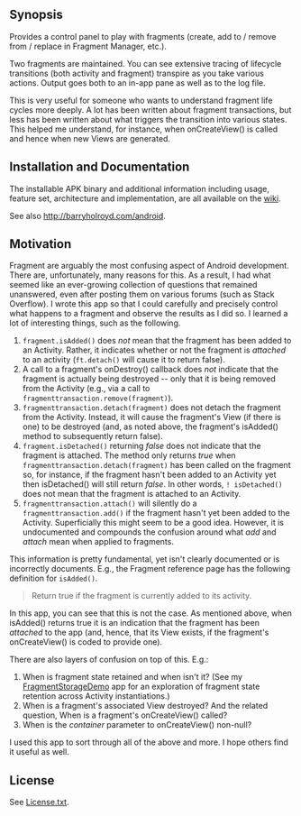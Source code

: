 ## Synopsis
Provides a control panel to play with fragments (create, add to / remove from / replace in Fragment Manager, etc.).

Two fragments are maintained. You can see extensive tracing of lifecycle transitions (both activity and fragment) transpire as you take various actions. Output goes both to an in-app pane as well as to the log file.

This is very useful for someone who wants to understand fragment life cycles more deeply. A lot has been written about fragment transactions, but less has been written about what triggers the transition into various states. This helped me understand, for instance, when onCreateView() is called and hence when new Views are generated.

## Installation and Documentation
The installable APK binary and additional information including usage, feature set, architecture and implementation, are all available on the [wiki](https://github.com/barryholroyd/FragmentLifecycleToybox/wiki).

See also http://barryholroyd.com/android.

## Motivation
Fragment are arguably the most confusing aspect of Android development. There are, unfortunately, many reasons for this. As a result, I had what seemed like an ever-growing collection of questions that remained unanswered, even after posting them on various forums (such as Stack Overflow). I wrote this app so that I could carefully and precisely
control what happens to a fragment and observe the results as I did so. I learned a lot of interesting things, such as the following.

1. `fragment.isAdded()` does *not* mean that the fragment has been added to an Activity. Rather, it indicates
   whether or not the fragment is *attached* to an activity (`ft.detach()` will cause it to return false).
2. A call to a fragment's onDestroy() callback does *not* indicate that  the
   fragment is actually being destroyed -- only that it is being removed from
   the Activity (e.g., via a call to `fragmenttransaction.remove(fragment)`).
3. `fragmenttransaction.detach(fragment)` does not detach the fragment from the Activity. Instead, it will cause the fragment's View (if there is one) to be destroyed (and, as noted above, the fragment's isAdded() method to subsequently return false).
4. `fragment.isDetached()` returning *false* does not indicate that the fragment is attached. The method only returns *true* when `fragmenttransaction.detach(fragment)` has been called on the fragment so, for instance, if the fragment hasn't been added to an Activity yet then isDetached() will still return *false*. In other words, `! isDetached()` does not mean that the fragment is attached to an Activity.
5. `fragmenttransaction.attach()` will silently do a `fragmenttransaction.add()` if the fragment hasn't yet been added to the Activity. Superficially this might seem to be a good idea. However, it is undocumented and compounds the confusion around what *add* and *attach* mean when applied to fragments.

This information is pretty fundamental, yet isn't clearly documented or is incorrectly documents. E.g., the Fragment reference page has the following definition for `isAdded()`.

> Return true if the fragment is currently added to its activity.

In this app, you can see that this is not the case. As mentioned above, when isAdded() returns true it is an indication that the fragment has been *attached* to the app (and, hence, that its View exists, if the fragment's onCreateView() is coded to provide one).

There are also layers of confusion on top of this. E.g.:

1. When is fragment state retained and when isn't it? (See my [FragmentStorageDemo](https://github.com/barryholroyd/FragmentStorageDemo/blob/master/README.md) app for an exploration of fragment state retention across Activity instantiations.)
2. When is a fragment's associated View destroyed? And the related question, When is a fragment's onCreateView() called?
3. When is the *container* parameter to onCreateView() non-null?

I used this app to sort through all of the above and more. I hope others find it useful as well.

## License
See [License.txt](License.txt).
